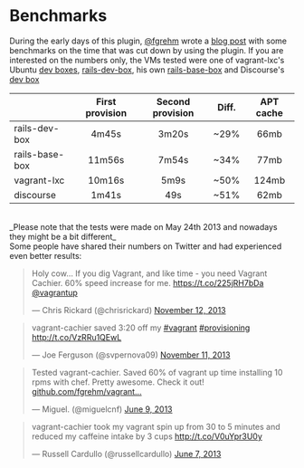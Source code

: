 # Benchmarks

During the early days of this plugin, [@fgrehm](https://github.com/fgrehm) wrote
a [blog post](http://fabiorehm.com/blog/2013/05/24/stop-wasting-bandwidth-with-vagrant-cachier#show_me_the_numbers)
with some benchmarks on the time that was cut down by using the plugin. If you
are interested on the numbers only, the VMs tested were one of vagrant-lxc's
Ubuntu [dev boxes](https://github.com/fgrehm/vagrant-lxc/wiki/Development#using-virtualbox-for-development),
[rails-dev-box](https://github.com/rails/rails-dev-box), his own [rails-base-box](https://github.com/fgrehm/rails-base-box)
and Discourse's [dev box](https://github.com/discourse/discourse/blob/master/Vagrantfile)

|                | First provision | Second provision | Diff.  | APT cache |
| ---            | :---:           | :---:            | :---:  | :---:     |
| rails-dev-box  | 4m45s           | 3m20s            | ~29%   | 66mb      |
| rails-base-box | 11m56s          | 7m54s            | ~34%   | 77mb      |
| vagrant-lxc    | 10m16s          | 5m9s             | ~50%   | 124mb     |
| discourse      | 1m41s           | 49s              | ~51%   | 62mb      |
<br>
_Please note that the tests were made on May 24th 2013 and nowadays they might
be a bit different_

<br>
Some people have shared their numbers on Twitter and had experienced even better
results:

<blockquote><p>Holy cow... If you dig Vagrant, and like time - you need Vagrant Cachier. 60% speed increase for me. <a href="https://t.co/225jRH7bDa">https://t.co/225jRH7bDa</a> <a href="https://twitter.com/vagrantup">@vagrantup</a></p>&mdash; Chris Rickard (@chrisrickard) <a href="https://twitter.com/chrisrickard/statuses/400128294479081472">November 12, 2013</a></blockquote>
<blockquote><p>vagrant-cachier saved 3:20 off my <a href="https://twitter.com/search?q=%23vagrant&amp;src=hash">#vagrant</a> <a href="https://twitter.com/search?q=%23provisioning&amp;src=hash">#provisioning</a> <a href="http://t.co/VzRRu1QEwL">http://t.co/VzRRu1QEwL</a></p>&mdash; Joe Ferguson (@svpernova09) <a href="https://twitter.com/svpernova09/statuses/400040517943037952">November 11, 2013</a></blockquote>
<blockquote><p>Tested vagrant-cachier. Saved 60% of vagrant up time installing 10 rpms with chef. Pretty awesome. Check it out! <a href="https://t.co/HfbLJNP7GH">github.com/fgrehm/vagrant…</a></p>&mdash; Miguel. (@miguelcnf) <a href="https://twitter.com/miguelcnf/status/343757107058847746">June 9, 2013</a></blockquote>
<blockquote><p>vagrant-cachier took my vagrant spin up from 30 to 5 minutes and reduced my caffeine intake by 3 cups <a href="http://t.co/V0uYpr3U0y">http://t.co/V0uYpr3U0y</a></p>&mdash; Russell Cardullo (@russellcardullo) <a href="https://twitter.com/russellcardullo/statuses/343070870744494080">June 7, 2013</a></blockquote>
